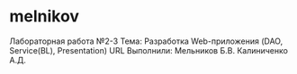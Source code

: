 # melnikov
Лабораторная работа №2-3
Тема: Разработка Web-приложения (DAO, Service(BL), Presentation) URL
Выполнили: Мельников Б.В. Калиниченко А.Д. 

